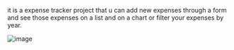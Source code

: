 it is a expense tracker project that u can add new expenses through a form and see those expenses on a list and on a chart or filter your expenses by year.


![image](https://github.com/user-attachments/assets/4d1fdde3-9838-4454-abbb-ae07b44ab653)

